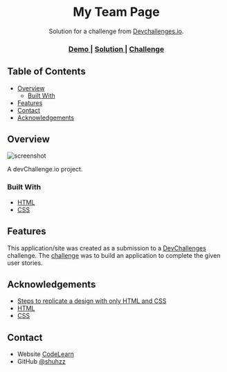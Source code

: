 
<!-- Please update value in the {}  -->

<h1 align="center">My Team Page</h1>

<div align="center">
   Solution for a challenge from  <a href="http://devchallenges.io" target="_blank">Devchallenges.io</a>.
</div>

<div align="center">
  <h3>
    <a href="https://shuhzz.github.io/MyTeamPage/">
      Demo
    </a>
    <span> | </span>
    <a href="https://github.com/shuhzz/">
      Solution
    </a>
    <span> | </span>
    <a href="https://devchallenges.io/challenges/wBunSb7FPrIepJZAg0sY">
      Challenge
    </a>
  </h3>
</div>

<!-- TABLE OF CONTENTS -->

## Table of Contents

- [Overview](#overview)
  - [Built With](#built-with)
- [Features](#features)
- [Contact](#contact)
- [Acknowledgements](#acknowledgements)

<!-- OVERVIEW -->

## Overview

![screenshot](./demo.jpg)

A devChallenge.io project.

### Built With

<!-- This section should list any major frameworks that you built your project using. Here are a few examples.-->

- [HTML](https://www.w3schools.com/html/html_css.asp)
- [CSS](https://www.w3schools.com/html/html_css.asp)

## Features

<!-- List the features of your application or follow the template. Don't share the figma file here :) -->

This application/site was created as a submission to a [DevChallenges](https://devchallenges.io/challenges) challenge. The [challenge](https://devchallenges.io/challenges/wBunSb7FPrIepJZAg0sY) was to build an application to complete the given user stories.


## Acknowledgements

<!-- This section should list any articles or add-ons/plugins that helps you to complete the project. This is optional but it will help you in the future. For exmpale -->

- [Steps to replicate a design with only HTML and CSS](https://devchallenges-blogs.web.app/how-to-replicate-design/)
- [HTML](https://www.w3schools.com/html/html_css.asp)
- [CSS](https://www.w3schools.com/html/html_css.asp)


## Contact

- Website [CodeLearn](https://shuhzz.github.io/Codelearn/)
- GitHub [@shuhzz](https://github.com/shuhzz/)

